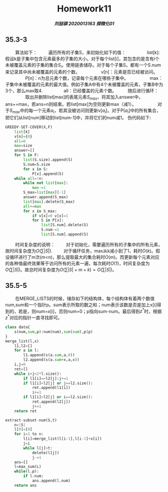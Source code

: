 # <center>Homework11

##### <center>刘喆骐     2020013163    探微化01


## 35.3-3
$\qquad$算法如下：
$\qquad$遍历所有的子集S，来初始化如下的值：
$\qquad\qquad$list[k]:假设k是子集中包含元素最多的子集的大小。对于每个list[i]，其包含的是含有i个未被覆盖元素的子集的集合$S_i$，使用链表储存。对于每个子集S，都有一个S.num来记录其中尚未被覆盖的元素的个数。
$\qquad\qquad$v[n]：元素是否已经被访问。
$\qquad\qquad$P[n]：n为总元素个数，记录每个元素在哪些子集中。
$\qquad\qquad$max：子集中未被覆盖的元素的最大值。例如子集A中有4个未被覆盖的元素，子集B中为3个，那么max取4.
$\qquad\qquad$all：已经覆盖的元素个数。
$\qquad$随后进行循环：
$\qquad\qquad$取出并删除list[max]的表尾元素$S_{max}$，将其加入answer中，ans+=max，若ans=n则结束。若list[max]为空则更新max（减1）。
$\qquad\qquad$对于$S_{max}$中的每一个元素$a_i$，若其没被访问则更新v[$a_i$]。对于P[$a_i$]中的所有集合，把它们从list[num]移动到list[num-1]中，并将它们的num减1。
伪代码如下:
```python
GREEDY-SET-COVER(X,F)
    list[k]
    v[n]={0}
    all=0
    max=size
    answer=[]
    for S in F:
        list(S.size).append(S)
        S.num=S.size
        for x in S:
            P[x].append(S)
    while all=!n:
        while not list[max]:
            max-=1
        S_max=list[max][-1]
        answer.append(S_max)
        list[max].delete(S_max)
        all+=max
        for x in S_max:
            if v[x]=0 v[x]=1
            for S in P[x]:
                list[S.num].delete(S)
                S.num-=1
                list[S.num].append(S)

```
$\qquad$时间复杂度的说明：
$\qquad$对于初始化，需要遍历所有的子集中的所有元素，故时间复杂度为$O(\sum |S|)$.
$\qquad$对于循环任务，max从k减小到了1，耗时$O(k)$。假设循环进行了m次(m<n)，那么提取最大的集合耗时$O(m)$。而更新每个元素对应的各种值最终效果等于访问所有的元素一遍，每次耗时$O(1)，$时间复杂度为$O(\sum |S|)$。故总时间复杂度为$O(\sum |S| +m+k)=O(\sum |S|)$。

## 35.5-5
$\qquad$在MERGE_LISTS的时候，储存如下的结构体，每个结构体有着两个数值num,sum和一个指针p。sum表示所取的数之和；num表示该数是否是加上x[i]得到的，若是，则num=x[i]，否则num=0；p指向sum-num。最后得到$z^*$时，根据$z^*$对应的指针一直寻找即可。
```python
class data{
    s(num,sum,p):num(num),sum(sum),p(p)
}
merge_list(l,x)
    l1,l2=[]
    for a in l:
        l1.append(s(a.sum,a,0))
        l2.append(s(a.sum+x,a,x))
    i,j=0
    ret=[]
    while i+j<2*l.size():
        if l1[i]==l2[j]:j+=1
        if l1[i]<l2[j] or j==l2.size():
            ret.append(l1[i])
            i+=1
        if l1[i]>l2[j] or i==l2.size():
            ret.append(l2[j])
            j+=1    
    return ret

extract-subset-num(S,t)
    n=|S|
    l[0]=[0]
    for i=1 to n:
        l[i]=merge_list(l[i-1],l[i-1]+x[i])
        j=i
        while l[j]>t: 
            delete(l[j])
            j-=1
    ans=[]
    l=max_sum(L)
    while(l.p):
        if l.num:
            ans.append(l.num)
    return ans


```